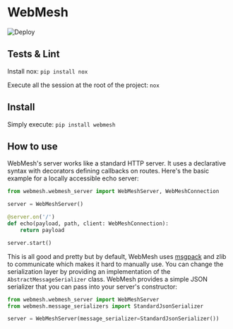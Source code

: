 # WebMesh
![Deploy](https://github.com/binarskugga/webmesh/actions/workflows/python-publish.yml/badge.svg)

## Tests & Lint
Install nox: `pip install nox`

Execute all the session at the root of the project: `nox`

## Install

Simply execute: `pip install webmesh`


## How to use
WebMesh's server works like a standard HTTP server. It uses a declarative syntax with decorators defining callbacks on routes. Here's the basic example for a locally accessible echo server:

```python
from webmesh.webmesh_server import WebMeshServer, WebMeshConnection

server = WebMeshServer()

@server.on('/')
def echo(payload, path, client: WebMeshConnection):
    return payload

server.start()
```

This is all good and pretty but by default, WebMesh uses [msgpack](https://github.com/msgpack/msgpack-python) and zlib to communicate which makes it hard to manually use. You can change the serialization layer by providing an implementation of the `AbstractMessageSerializer` class. WebMesh provides a simple JSON serializer that you can pass into your server's constructor:

```python
from webmesh.webmesh_server import WebMeshServer
from webmesh.message_serializers import StandardJsonSerializer

server = WebMeshServer(message_serializer=StandardJsonSerializer())
```
